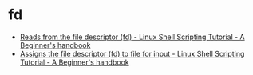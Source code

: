 fd
=====

* [Reads from the file descriptor (fd) - Linux Shell Scripting Tutorial - A Beginner's handbook](http://bash.cyberciti.biz/guide/Reads_from_the_file_descriptor_(fd))
* [Assigns the file descriptor (fd) to file for input - Linux Shell Scripting Tutorial - A Beginner's handbook](http://bash.cyberciti.biz/guide/Assigns_the_file_descriptor_(fd)_to_file_for_input)
